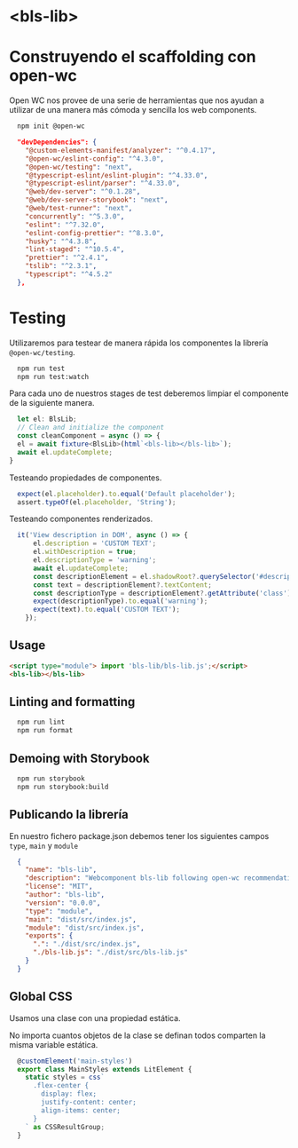 # \<bls-lib>

# Construyendo el scaffolding con open-wc

Open WC nos provee de una serie de herramientas que nos ayudan a utilizar de una manera más cómoda y sencilla los web components. 

```bash
  npm init @open-wc
```

```json
  "devDependencies": {
    "@custom-elements-manifest/analyzer": "^0.4.17",
    "@open-wc/eslint-config": "^4.3.0",
    "@open-wc/testing": "next",
    "@typescript-eslint/eslint-plugin": "^4.33.0",
    "@typescript-eslint/parser": "^4.33.0",
    "@web/dev-server": "^0.1.28",
    "@web/dev-server-storybook": "next",
    "@web/test-runner": "next",
    "concurrently": "^5.3.0",
    "eslint": "^7.32.0",
    "eslint-config-prettier": "^8.3.0",
    "husky": "^4.3.8",
    "lint-staged": "^10.5.4",
    "prettier": "^2.4.1",
    "tslib": "^2.3.1",
    "typescript": "^4.5.2"
  },
```

# Testing

Utilizaremos para testear de manera rápida los componentes la librería `@open-wc/testing`.

```bash
  npm run test
  npm run test:watch
```

Para cada uno de nuestros stages de test deberemos limpiar el componente de la siguiente manera.
```ts
  let el: BlsLib;
  // Clean and initialize the component
  const cleanComponent = async () => {
  el = await fixture<BlsLib>(html`<bls-lib></bls-lib>`);
  await el.updateComplete;
}
```

Testeando propiedades de componentes.
```ts
  expect(el.placeholder).to.equal('Default placeholder');
  assert.typeOf(el.placeholder, 'String');
```

Testeando componentes renderizados.
```ts
  it('View description in DOM', async () => {
      el.description = 'CUSTOM TEXT';
      el.withDescription = true;
      el.descriptionType = 'warning';
      await el.updateComplete;
      const descriptionElement = el.shadowRoot?.querySelector('#description');
      const text = descriptionElement?.textContent;
      const descriptionType = descriptionElement?.getAttribute('class');
      expect(descriptionType).to.equal('warning');
      expect(text).to.equal('CUSTOM TEXT');
    });
```


## Usage

```html
<script type="module"> import 'bls-lib/bls-lib.js';</script>
<bls-lib></bls-lib>
```

## Linting and formatting

```bash
  npm run lint
  npm run format
```

## Demoing with Storybook

```bash
  npm run storybook
  npm run storybook:build
```

## Publicando la librería
En nuestro fichero package.json debemos tener los siguientes campos `type`, `main` y `module`

```json
  {
    "name": "bls-lib",
    "description": "Webcomponent bls-lib following open-wc recommendations",
    "license": "MIT",
    "author": "bls-lib",
    "version": "0.0.0",
    "type": "module",
    "main": "dist/src/index.js",
    "module": "dist/src/index.js",
    "exports": {
      ".": "./dist/src/index.js",
      "./bls-lib.js": "./dist/src/bls-lib.js"
    }
  }
```

## Global CSS
Usamos una clase con una propiedad estática.

No importa cuantos objetos de la clase se definan todos comparten la misma variable estática.


```ts
  @customElement('main-styles')
  export class MainStyles extends LitElement {
    static styles = css`
      .flex-center {
        display: flex;
        justify-content: center;
        align-items: center;
      } 
    ` as CSSResultGroup;
  }
```
